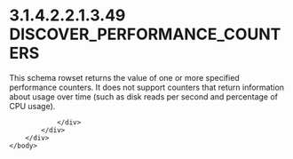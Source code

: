 <html dir="LTR" xmlns:mshelp="http://msdn.microsoft.com/mshelp" xmlns:ddue="http://ddue.schemas.microsoft.com/authoring/2003/5" xmlns:xlink="http://www.w3.org/1999/xlink" xmlns:tool="http://www.microsoft.com/tooltip">
    <head>
        <meta http-equiv="Content-Type" content="text/html; CHARSET=utf-8"></meta>
        <meta name="save" content="history"></meta>
        <title>3.1.4.2.2.1.3.49 DISCOVER_PERFORMANCE_COUNTERS</title>
        <xml>
            <mshelp:toctitle title="3.1.4.2.2.1.3.49 DISCOVER_PERFORMANCE_COUNTERS"></mshelp:toctitle>
            <mshelp:rltitle title="[MS-SSAS]: DISCOVER_PERFORMANCE_COUNTERS"></mshelp:rltitle>
            <mshelp:keyword index="A" term="ca07eb27-b7d8-42f5-a219-661c1ba6f119"></mshelp:keyword>
            <mshelp:attr name="DCSext.ContentType" value="open specification"></mshelp:attr>
            <mshelp:attr name="AssetID" value="ca07eb27-b7d8-42f5-a219-661c1ba6f119"></mshelp:attr>
            <mshelp:attr name="TopicType" value="kbRef"></mshelp:attr>
            <mshelp:attr name="DCSext.Title" value="[MS-SSAS]: DISCOVER_PERFORMANCE_COUNTERS" />
        </xml>
    </head>
    <body>
        <div id="header">
            <h1 class="heading">3.1.4.2.2.1.3.49 DISCOVER_PERFORMANCE_COUNTERS</h1>
        </div>
        <div id="mainSection">
            <div id="mainBody">
                <div id="allHistory" class="saveHistory"></div>
                <div id="sectionSection0" class="section" name="collapseableSection">
                    

<p>This schema rowset returns the value of one or more
specified performance counters. It does not support counters that return
information about usage over time (such as disk reads per second and percentage
of CPU usage).</p>


                </div>
            </div>
        </div>
    </body>
</html>